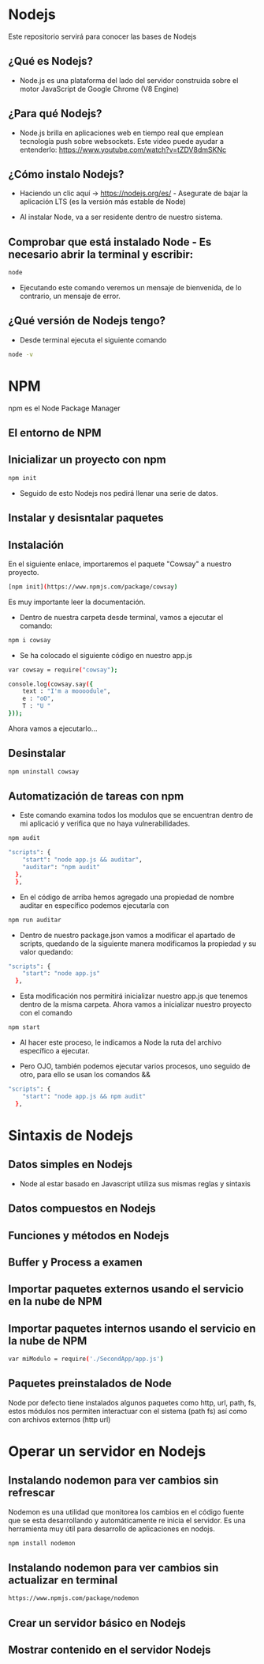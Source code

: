 # Nodejs

Este repositorio servirá para conocer las bases de Nodejs

## ¿Qué es Nodejs?
- Node.js es una plataforma del lado del servidor construida sobre el motor JavaScript de Google Chrome (V8 Engine)


## ¿Para qué Nodejs?
- Node.js brilla en aplicaciones web en tiempo real que emplean tecnología push sobre websockets. Este video puede ayudar a entenderlo: https://www.youtube.com/watch?v=tZDV8dmSKNc

## ¿Cómo instalo Nodejs?
- Haciendo un clic aquí → https://nodejs.org/es/ - Asegurate de bajar la aplicación LTS (es la versión más estable de Node)

- Al instalar Node, va a ser residente dentro de nuestro sistema.

## Comprobar que está instalado Node - Es necesario abrir la terminal y escribir:
```bash
node
```
- Ejecutando este comando veremos un mensaje de bienvenida, de lo contrario, un mensaje de error.

## ¿Qué versión de Nodejs tengo?
- Desde terminal ejecuta el siguiente comando
```bash
node -v
```

# NPM
npm es el Node Package Manager

## El entorno de NPM

## Inicializar un proyecto con npm
```bash
npm init
```
- Seguido de esto Nodejs nos pedirá llenar una serie de datos.

## Instalar y desisntalar paquetes

## Instalación
En el siguiente enlace, importaremos el paquete "Cowsay" a nuestro proyecto.
```bash
[npm init](https://www.npmjs.com/package/cowsay)
```
Es muy importante leer la documentación.
- Dentro de nuestra carpeta desde terminal, vamos a ejecutar el comando:
```bash
npm i cowsay
```

- Se ha colocado el siguiente código en nuestro app.js
```bash
var cowsay = require("cowsay");

console.log(cowsay.say({
    text : "I'm a moooodule",
    e : "oO",
    T : "U "
}));
```
Ahora vamos a ejecutarlo...

## Desinstalar
```bash
npm uninstall cowsay
```

## Automatización de tareas con npm
- Este comando examina todos los modulos que se encuentran dentro de mi aplicació y verifica que no haya vulnerabilidades.
```bash
npm audit
```
```bash
"scripts": {
    "start": "node app.js && auditar",
    "auditar": "npm audit"
  },
  },
```
- En el código de arriba hemos agregado una propiedad de nombre auditar en específico podemos ejecutarla con
```bash
npm run auditar
```

- Dentro de nuestro package.json vamos a modificar el apartado de scripts, quedando de la siguiente manera modificamos la propiedad y su valor quedando:
```bash
"scripts": {
    "start": "node app.js"
  },
```
- Esta modificación nos permitirá inicializar nuestro app.js que tenemos dentro de la misma carpeta. Ahora vamos a inicializar nuestro proyecto con el comando
```bash
npm start
```
- Al hacer este proceso, le indicamos a Node la ruta del archivo específico a ejecutar.

- Pero OJO, también podemos ejecutar varios procesos, uno seguido de otro, para ello se usan los comandos &&
```bash
"scripts": {
    "start": "node app.js && npm audit"
  },
```

# Sintaxis de Nodejs
## Datos simples en Nodejs
- Node al estar basado en Javascript utiliza sus mismas reglas y sintaxis

## Datos compuestos en Nodejs

## Funciones y métodos en Nodejs

## Buffer y Process a examen

## Importar paquetes externos usando el servicio en la nube de NPM

## Importar paquetes internos usando el servicio en la nube de NPM
```bash
var miModulo = require('./SecondApp/app.js')
```

## Paquetes preinstalados de Node
Node por defecto tiene instalados algunos paquetes como http, url, path, fs, estos módulos nos permiten interactuar con el sistema (path fs) así como con archivos externos (http url)

# Operar un servidor en Nodejs

## Instalando nodemon para ver cambios sin refrescar

Nodemon es una utilidad que monitorea los cambios en el código fuente que se esta desarrollando y automáticamente re inicia el servidor. Es una herramienta muy útil para desarrollo de aplicaciones en nodojs.

```bash
npm install nodemon
```

## Instalando nodemon para ver cambios sin actualizar en terminal
```bash
https://www.npmjs.com/package/nodemon
```

## Crear un servidor básico en Nodejs

## Mostrar contenido en el servidor Nodejs